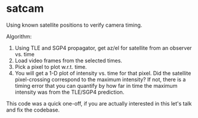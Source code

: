 satcam
======

Using known satellite positions to verify camera timing.

Algorithm:
  1. Using TLE and SGP4 propagator, get az/el for satellite from an observer vs. time
  2. Load video frames from the selected times. 
  3. Pick a pixel to plot w.r.t. time. 
  4. You will get a 1-D plot of intensity vs. time for that pixel. Did the satellite pixel-crossing correspond to the maximum intensity? If not, there is a timing error that you can quantify by how far in time the maximum intensity was from the TLE/SGP4 prediction.

This code was a quick one-off, if you are actually interested in this let's talk and fix the codebase.
